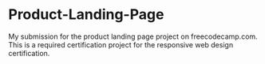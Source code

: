 # Product-Landing-Page
My submission for the product landing page project on freecodecamp.com. This is a required certification project for the responsive web design certification.
